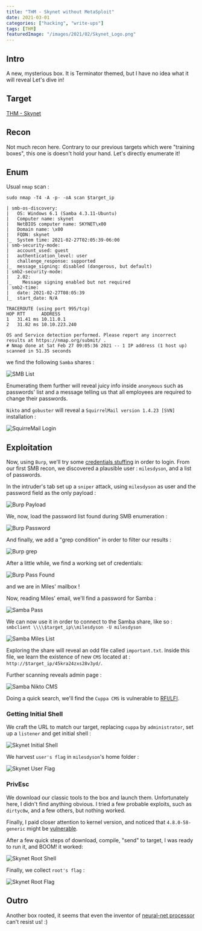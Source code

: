 ```yaml
---
title: "THM - Skynet without MetaSploit"
date: 2021-03-01
categories: ["hacking", "write-ups"]
tags: [THM]
featuredImage: "/images/2021/02/Skynet_Logo.png"
---
```

## Intro
A new, mysterious box. It is Terminator themed, but I have no idea what it will reveal Let's dive in!

## Target
[THM - Skynet](https://tryhackme.com/room/skynet)

## Recon
Not much recon here. Contrary to our previous targets which were "training boxes", this one is doesn't hold your hand. Let's directly enumerate it!

## Enum
Usual `nmap` scan :

```text
sudo nmap -T4 -A -p- -oA scan $target_ip
```
```text
| smb-os-discovery:
|   OS: Windows 6.1 (Samba 4.3.11-Ubuntu)
|   Computer name: skynet
|   NetBIOS computer name: SKYNET\x00
|   Domain name: \x00
|   FQDN: skynet
|_  System time: 2021-02-27T02:05:39-06:00
| smb-security-mode:
|   account_used: guest
|   authentication_level: user
|   challenge_response: supported
|_  message_signing: disabled (dangerous, but default)
| smb2-security-mode:
|   2.02:
|_    Message signing enabled but not required
| smb2-time:
|   date: 2021-02-27T08:05:39
|_  start_date: N/A

TRACEROUTE (using port 995/tcp)
HOP RTT      ADDRESS
1   31.41 ms 10.11.0.1
2   31.82 ms 10.10.223.240

OS and Service detection performed. Please report any incorrect results at https://nmap.org/submit/ .
# Nmap done at Sat Feb 27 09:05:36 2021 -- 1 IP address (1 host up) scanned in 51.35 seconds
```
we find the following `Samba` shares :

![SMB List](/images/2021/02/Skynet_SMB_List.png)

Enumerating them further will reveal juicy info inside `anonymous` such as passwords' list and a message telling us that all employees are required to change their passwords.


`Nikto` and `gobuster` will reveal a `SquirrelMail version 1.4.23 [SVN]` installation :

![SquirreMail Login](/images/2021/02/Skynet_Squirremail_Login.png)

## Exploitation
Now, using `Burp`, we'll try some [credentials stuffing](https://en.wikipedia.org/wiki/Credential_stuffing) in order to login. From our first SMB recon, we discovered a plausible user : `milesdyson`, and a list of passwords. 

In the intruder's tab set up a `sniper` attack, using `milesdyson` as user and the password field as the only payload :

![Burp Payload](/images/2021/02/Skynet_Burp_Intruder_1.png)

We, now, load the password list found during SMB enumeration :

![Burp Password](/images/2021/02/Skynet_Burp_Intruder_2.png)

And finally, we add a "grep condition" in order to filter our results :

![Burp grep](/images/2021/02/Skynet_Burp_Intruder_3.png)

After a little while, we find a working set of credentials: 

![Burp Pass Found](/images/2021/02/Skynet_Burp_Intruder.png)

and we are in Miles' mailbox !

Now, reading Miles' email, we'll find a password for Samba :

![Samba Pass](/images/2021/02/Skynet_SMB_Pass.png)

We can now use it in order to connect to the Samba share, like so : `smbclient \\\\$target_ip\\milesdyson -U milesdyson`

![Samba Miles List](/images/2021/02/Skynet_SMB_Miles.png)

Exploring the share will reveal an odd file called `important.txt`. Inside this file, we learn the existence of new `CMS` located at : `http://$target_ip/45kra24zxs28v3yd/`.

Further scanning reveals admin page :

![Samba Nikto CMS](/images/2021/02/Skynet_Nikto_CMS.png)

Doing a quick search, we'll find the `Cuppa CMS` is vulnerable to [RFI/LFI](https://www.exploit-db.com/exploits/25971).

### Getting Initial Shell
We craft the URL to match our target, replacing `cuppa` by `administrator`, set up a `listener` and get initial shell :

![Skynet Initial Shell](/images/2021/02/Skynet_Initial_Shell.png)

We harvest `user's flag` in `milesdyson`'s home folder :

![Skynet User Flag](/images/2021/02/Skynet_User_Flag.png)

### PrivEsc

We download our classic tools to the box and launch them. Unfortunately here, I didn't find anything obvious. I tried a few probable exploits, such as `dirtyc0w`, and a few others, but nothing worked.

Finally, I paid closer attention to kernel version, and noticed that `4.8.0-58-generic` might be [vulnerable](https://www.exploit-db.com/exploits/43418).

After a few quick steps of download, compile, "send" to target, I was ready to run it, and BOOM! it worked:

![Skynet Root Shell](/images/2021/02/Skynet_Root_Shell.png)

Finally, we collect `root's flag` :

![Skynet Root Flag](/images/2021/02/Skynet_Root_Flag.png)

## Outro
Another box rooted, it seems that even the inventor of [neural-net processor](https://terminator.fandom.com/wiki/Neural_Net_CPU) can't resist us! :)